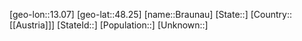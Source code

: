 ﻿---
location: [48.25,13.07]
mapzoom: [7,12] 
mapmarker: city 
type: City
tags:
- geo/City


SpocWebEntityId: 29322
isDeleted: false
confidential: public

---
[geo-lon::13.07]
[geo-lat::48.25]
[name::Braunau]
[State::]
[Country::[[Austria]]]
[StateId::]
[Population::]
[Unknown::]

